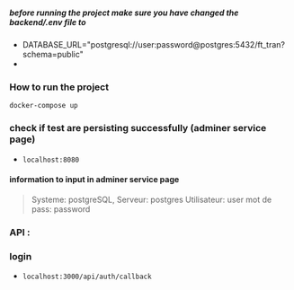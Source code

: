 
##### before running the project make sure you have changed the backend/.env file to
- DATABASE_URL="postgresql://user:password@postgres:5432/ft_tran?schema=public"
- 
### How to run the project 
`docker-compose up`

### check if test are persisting successfully (adminer service page)
- `localhost:8080`
####  information to input in adminer service page 
>  Systeme:     postgreSQL,
>  Serveur:     postgres
>  Utilisateur: user
>  mot de pass: password

### API :
### login
- `localhost:3000/api/auth/callback`